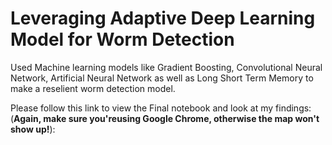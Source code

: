 # Leveraging Adaptive Deep Learning Model for Worm Detection
Used Machine learning models like Gradient Boosting, Convolutional Neural Network, Artificial Neural Network as well as Long Short Term Memory to make a reselient worm detection model.

Please follow this link to view the Final notebook and look at my findings:
(**Again, make sure you'reusing Google Chrome, otherwise the map won't show up!**):
